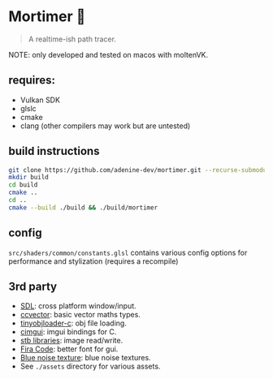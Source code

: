 # Mortimer 🐁

> A realtime-ish path tracer.

NOTE: only developed and tested on macos with moltenVK.

## requires:

- Vulkan SDK
- glslc
- cmake
- clang (other compilers may work but are untested)

## build instructions

```sh
git clone https://github.com/adenine-dev/mortimer.git --recurse-submodules
mkdir build
cd build
cmake ..
cd ..
cmake --build ./build && ./build/mortimer
```

## config

`src/shaders/common/constants.glsl` contains various config options for performance and stylization (requires a recompile)

## 3rd party

- [SDL](https://github.com/libsdl-org/SDL): cross platform window/input.
- [ccvector](https://github.com/jobtalle/ccVector): basic vector maths types.
- [tinyobjloader-c](https://github.com/syoyo/tinyobjloader-c): obj file loading.
- [cimgui](https://github.com/cimgui/cimgui): imgui bindings for C.
- [stb libraries](https://github.com/nothings/stb): image read/write.
- [Fira Code](https://github.com/tonsky/FiraCode): better font for gui.
- [Blue noise texture](https://github.com/Calinou/free-blue-noise-textures): blue noise textures.
- See `./assets` directory for various assets.
